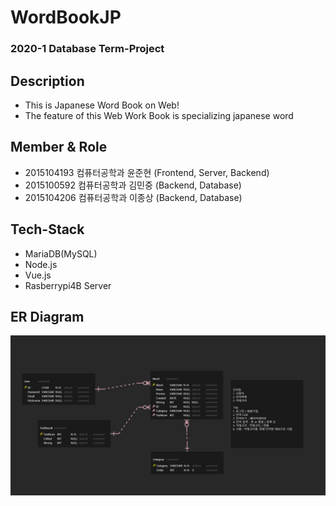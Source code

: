 # WordBookJP
### 2020-1 Database Term-Project
## Description
- This is Japanese Word Book on Web!
- The feature of this Web Work Book is specializing japanese word
## Member & Role
- 2015104193 컴퓨터공학과 윤준현 (Frontend, Server, Backend)
- 2015100592 컴퓨터공학과 김민중 (Backend, Database)
- 2015104206 컴퓨터공학과 이종상 (Backend, Database)
## Tech-Stack
- MariaDB(MySQL)
- Node.js
- Vue.js
- Rasberrypi4B Server

## ER Diagram
![ERD](https://github.com/JunjaK/WordBookJP/blob/master/ERD%20Schema.png?raw=true)
